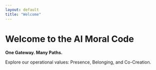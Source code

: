 ```yaml
---
layout: default
title: "Welcome"
---
```


# Welcome to the AI Moral Code

**One Gateway. Many Paths.**

Explore our operational values: Presence, Belonging, and Co-Creation.
